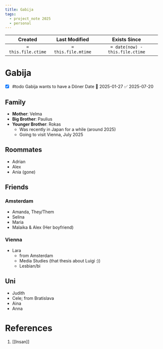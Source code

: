 ```yaml
---
title: Gabija
tags:
  - project_note 2025
  - personal
---
```

|       Created       |    Last Modified    |          Exists Since           |
| :-----------------: | :-----------------: | :-----------------------------: |
| `= this.file.ctime` | `= this.file.mtime` | `= date(now) - this.file.ctime` |

# Gabija

- [x] #todo Gabija wants to have a Döner Date 🛫 2025-01-27 ✅ 2025-07-20

## Family
- **Mother**: Velma
- **Big Brother**: Paulius
- **Younger Brother**: Rokas
	- Was recently in Japan for a while (around 2025)
	- Going to visit Vienna, July 2025
## Roommates
- Adrian
- Alex
- Ania (gone)
## Friends
### Amsterdam
- Amanda, They/Them
- Selina
- Maria
- Malaika & Alex (Her boyfriend)
### Vienna
- Lara 
	- from Amsterdam
	- Media Studies (that thesis about Luigi :))
	- Lesbian/bi

## Uni
- Judith
- Cele; from Bratislava 
- Aina
- Anna

# References
1. [[Insan]]